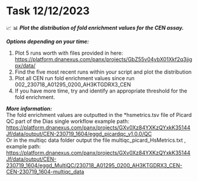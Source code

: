 # Task 12/12/2023

:chart_with_upwards_trend: :bar_chart: ***Plot the distribution of fold enrichment values for the CEN assay.***

***Options depending on your time:***
1. Plot 5 runs worth with files provided in here: https://platform.dnanexus.com/panx/projects/GbZ55v04vbX01Xkf2q3jjgpx/data/
2. Find the five most recent runs within your script and plot the distribution
3. Plot all CEN run fold enrichment values since run
002_230718_A01295_0200_AH3KTGDRX3_CEN
4. If you have more time, try and identify an appropriate threshold for the fold enrichment.

***More information:*** \
The fold enrichment values are outputted in the *hsmetrics.tsv file of Picard QC part of the Dias single workflow example path: https://platform.dnanexus.com/panx/projects/GXv0Xz84YXKzQYxkK35144Jf/data/output/CEN-230719_1604/eggd_picardqc_v1.0.0/QC
\
Or in the multiqc data folder output the file multiqc_picard_HsMetrics.txt , example path: https://platform.dnanexus.com/panx/projects/GXv0Xz84YXKzQYxkK35144Jf/data/output/CEN-230719_1604/eggd_MultiQC/230718_A01295_0200_AH3KTGDRX3_CEN-CEN-230719_1604-multiqc_data